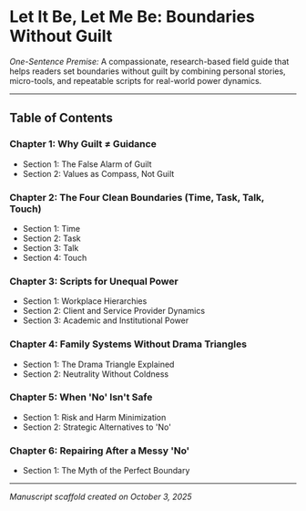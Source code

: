 # Let It Be, Let Me Be: Boundaries Without Guilt

*One-Sentence Premise:* A compassionate, research-based field guide that helps readers set boundaries without guilt by combining personal stories, micro-tools, and repeatable scripts for real-world power dynamics.

---

## Table of Contents

### Chapter 1: Why Guilt ≠ Guidance
- Section 1: The False Alarm of Guilt
- Section 2: Values as Compass, Not Guilt

### Chapter 2: The Four Clean Boundaries (Time, Task, Talk, Touch)
- Section 1: Time
- Section 2: Task
- Section 3: Talk
- Section 4: Touch

### Chapter 3: Scripts for Unequal Power
- Section 1: Workplace Hierarchies
- Section 2: Client and Service Provider Dynamics
- Section 3: Academic and Institutional Power

### Chapter 4: Family Systems Without Drama Triangles
- Section 1: The Drama Triangle Explained
- Section 2: Neutrality Without Coldness

### Chapter 5: When 'No' Isn't Safe
- Section 1: Risk and Harm Minimization
- Section 2: Strategic Alternatives to 'No'

### Chapter 6: Repairing After a Messy 'No'
- Section 1: The Myth of the Perfect Boundary

---

*Manuscript scaffold created on October 3, 2025*